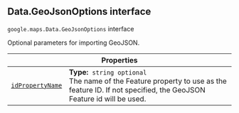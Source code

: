 
<devsite-heading text=" Data.GeoJsonOptions interface" for="Data.GeoJsonOptions" level="h2" link="" toc="" back-to-top=""><h2 id="Data.GeoJsonOptions" is-upgraded="">Data.GeoJsonOptions interface</h2></devsite-heading>
<p>
<code translate="no" dir="ltr"><span itemprop="path">google.maps</span>.<span itemprop="name">Data.GeoJsonOptions</span></code>
interface
</p>
<p>Optional parameters for importing GeoJSON.</p>
<div class="devsite-table-wrapper"><table class="properties responsive" summary="interface Data.GeoJsonOptions - Properties">
<thead>
<tr><th colspan="2">Properties</th>
</tr></thead>
<tbody>
<tr id="Data.GeoJsonOptions.idPropertyName">
<td itemprop="property"><code translate="no" dir="ltr"><a class="secret-link" href="#Data.GeoJsonOptions.idPropertyName"><span>idPropertyName</span></a></code></td>
<td><div><strong>Type:</strong>&nbsp; <code translate="no" dir="ltr">string <span class="optional-type-annotation">optional</span></code></div>
<div class="desc">The name of the Feature property to use as the feature ID. If not specified, the GeoJSON Feature id will be used.</div></td>
</tr>
</tbody>
</table></div>
